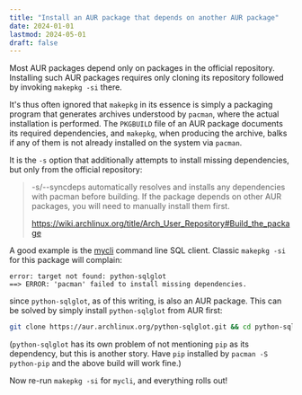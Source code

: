 ```yaml
---
title: "Install an AUR package that depends on another AUR package"
date: 2024-01-01
lastmod: 2024-05-01
draft: false
---
```


Most AUR packages depend only on packages in the official repository.
Installing such AUR packages requires only cloning its repository followed by invoking `makepkg -si` there.

It's thus often ignored that `makepkg` in its essence is simply a packaging program that generates archives understood by `pacman`, 
where the actual installation is performed. The `PKGBUILD` file of an AUR package documents its required dependencies, and
`makepkg`, when producing the archive, balks if any of them is not already installed on the system via `pacman`.

It is the `-s` option that additionally attempts to install missing dependencies, but only from the official repository:

> -s/--syncdeps
> automatically resolves and installs any dependencies with pacman before building. If the package depends on other AUR packages, you will need to manually install them first.
>
> https://wiki.archlinux.org/title/Arch_User_Repository#Build_the_package

A good example is the [mycli](https://aur.archlinux.org/packages/mycli) command line SQL client.
Classic `makepkg -si` for this package will complain:

```
error: target not found: python-sqlglot
==> ERROR: 'pacman' failed to install missing dependencies.
```

since `python-sqlglot`, as of this writing, is also an AUR package. This can be solved by simply install `python-sqlglot` from AUR first:

```sh
git clone https://aur.archlinux.org/python-sqlglot.git && cd python-sqlglot && makepkg -si
```

(`python-sqlglot` has its own problem of not mentioning `pip` as its dependency, but this is another story. Have `pip` installed by `pacman -S python-pip` and the above build will work fine.)

Now re-run `makepkg -si` for `mycli`, and everything rolls out!